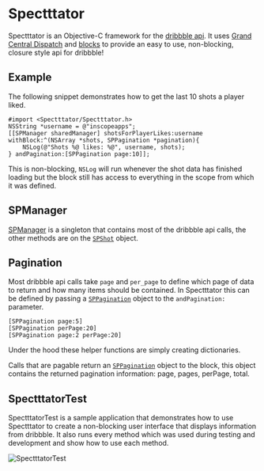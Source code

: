 Spectttator
========

Spectttator is an Objective-C framework for the [dribbble api](http://dribbble.com/api). It uses [Grand Central Dispatch](http://developer.apple.com/library/mac/#documentation/Performance/Reference/GCD_libdispatch_Ref/Reference/reference.html) and [blocks](http://developer.apple.com/library/mac/#documentation/Cocoa/Conceptual/Blocks/Articles/00_Introduction.html) to provide an easy to use, non-blocking, closure style api for dribbble!

Example
--------

The following snippet demonstrates how to get the last 10 shots a player liked.

    #import <Spectttator/Spectttator.h>
    NSString *username = @"inscopeapps";
    [[SPManager sharedManager] shotsForPlayerLikes:username withBlock:^(NSArray *shots, SPPagination *pagination){
        NSLog(@"Shots %@ likes: %@", username, shots);
    } andPagination:[SPPagination page:10]];

This is non-blocking, `NSLog` will run whenever the shot data has finished loading but the block still has access to everything in the scope from which it was defined.

SPManager
--------

[SPManager](https://github.com/InScopeApps/Spectttator/blob/master/Spectttator/SPManager.h) is a singleton that contains most of the dribbble api calls, the other methods are on the [`SPShot`](https://github.com/InScopeApps/Spectttator/blob/master/Spectttator/SPShot.h) object.

Pagination
--------

Most dribbble api calls take `page` and `per_page` to define which page of data to return and how many items should be contained. In Spectttator this can be defined by passing a [`SPPagination`](https://github.com/InScopeApps/Spectttator/blob/master/Spectttator/SPPagination.h) object to the `andPagination:` parameter.

    [SPPagination page:5]
    [SPPagination perPage:20]
    [SPPagination page:2 perPage:20]

Under the hood these helper functions are simply creating dictionaries.

Calls that are pagable return an [`SPPagination`](https://github.com/InScopeApps/Spectttator/blob/master/Spectttator/SPPagination.h) object to the block, this object contains the returned pagination information: page, pages, perPage, total.

SpectttatorTest
--------

SpectttatorTest is a sample application that demonstrates how to use Spectttator to create a non-blocking user interface that displays information from dribbble. It also runs every method which was used during testing and development and show how to use each method.

![SpectttatorTest](https://github.com/InScopeApps/Spectttator/raw/master/SpectttatorTest/SpectttatorTest.png)
